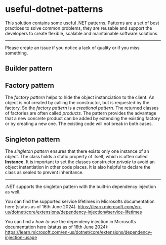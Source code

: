 # useful-dotnet-patterns
This solution contains some useful .NET patterns. Patterns are a set of best practices to solve common problems, they are reusable and support the developers to create flexible, scalable and maintainable software solutions.

---

Please create an issue if you notice a lack of quality or if you miss something.

## Builder pattern



## Factory pattern

The *factory pattern* helps to hide the object instanciation to the client. An object is not created by calling the constructor, but is requested by the factory. So the *factory pattern* is a *creational pattern*. The returned classes of factories are often called *products*. The pattern provides the advantage that a new concrete product can be added by extending the existing factory or by creating a new one. The existing code will not break in both cases.

## Singleton pattern

The *singleton pattern* ensures that there exists only one instance of an object. The class holds a static property of itself, which is often called **Instance**. It is important to set the classes constructor *private* to avoid an object instantiation in other code places. It is also helpful to declare the class as sealed to prevent inheritance.

--- 
.NET supports the singleton pattern with the built-in dependency injection as well.

You can find the supported service lifetimes in Microsofts documentation here (status as of 16th June 2024):
https://learn.microsoft.com/en-us/dotnet/core/extensions/dependency-injection#service-lifetimes

You can find a *how to* use the dependeny injection in Microsofts documentation here (status as of 16th June 2024):
https://learn.microsoft.com/en-us/dotnet/core/extensions/dependency-injection-usage